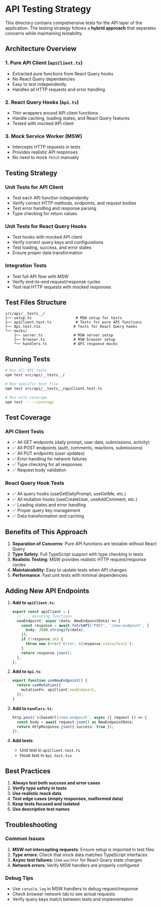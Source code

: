 # API Testing Strategy

This directory contains comprehensive tests for the API layer of the application. The testing strategy follows a **hybrid approach** that separates concerns while maintaining testability.

## Architecture Overview

### 1. **Pure API Client** (`apiClient.ts`)

- Extracted pure functions from React Query hooks
- No React Query dependencies
- Easy to test independently
- Handles all HTTP requests and error handling

### 2. **React Query Hooks** (`Api.ts`)

- Thin wrappers around API client functions
- Handle caching, loading states, and React Query features
- Tested with mocked API client

### 3. **Mock Service Worker (MSW)**

- Intercepts HTTP requests in tests
- Provides realistic API responses
- No need to mock `fetch` manually

## Testing Strategy

### **Unit Tests for API Client**

- Test each API function independently
- Verify correct HTTP methods, endpoints, and request bodies
- Test error handling and response parsing
- Type checking for return values

### **Unit Tests for React Query Hooks**

- Test hooks with mocked API client
- Verify correct query keys and configurations
- Test loading, success, and error states
- Ensure proper data transformation

### **Integration Tests**

- Test full API flow with MSW
- Verify end-to-end request/response cycles
- Test real HTTP requests with mocked responses

## Test Files Structure

```
src/api/__tests__/
├── setup.ts                    # MSW setup for tests
├── apiClient.test.ts           # Tests for pure API functions
├── Api.test.tsx               # Tests for React Query hooks
└── mocks/
    ├── server.ts              # MSW server setup
    ├── browser.ts             # MSW browser setup
    └── handlers.ts            # API response mocks
```

## Running Tests

```bash
# Run all API tests
npm test src/api/__tests__/

# Run specific test file
npm test src/api/__tests__/apiClient.test.ts

# Run with coverage
npm test -- --coverage
```

## Test Coverage

### API Client Tests

- ✅ All GET endpoints (daily prompt, user data, submissions, activity)
- ✅ All POST endpoints (auth, comments, reactions, submissions)
- ✅ All PUT endpoints (user updates)
- ✅ Error handling for network failures
- ✅ Type checking for all responses
- ✅ Request body validation

### React Query Hook Tests

- ✅ All query hooks (useGetDailyPrompt, useGetMe, etc.)
- ✅ All mutation hooks (useCreateUser, useAddComment, etc.)
- ✅ Loading states and error handling
- ✅ Proper query key management
- ✅ Data transformation and caching

## Benefits of This Approach

1. **Separation of Concerns**: Pure API functions are testable without React Query
2. **Type Safety**: Full TypeScript support with type checking in tests
3. **Realistic Testing**: MSW provides realistic HTTP request/response cycles
4. **Maintainability**: Easy to update tests when API changes
5. **Performance**: Fast unit tests with minimal dependencies

## Adding New API Endpoints

1. **Add to `apiClient.ts`**:

   ```typescript
   export const apiClient = {
     // ... existing functions
     newEndpoint: async (data: NewEndpointData) => {
       const response = await fetchAPI('POST', '/new-endpoint', {
         body: JSON.stringify(data),
       });
       if (!response.ok) {
         throw new Error(`Error: ${response.statusText}`);
       }
       return response.json();
     },
   };
   ```

2. **Add to `Api.ts`**:

   ```typescript
   export function useNewEndpoint() {
     return useMutation({
       mutationFn: apiClient.newEndpoint,
     });
   }
   ```

3. **Add to `handlers.ts`**:

   ```typescript
   http.post(`${baseUrl}/new-endpoint`, async ({ request }) => {
     const body = await request.json() as NewEndpointData;
     return HttpResponse.json({ success: true });
   }),
   ```

4. **Add tests**:
   - Unit test in `apiClient.test.ts`
   - Hook test in `Api.test.tsx`

## Best Practices

1. **Always test both success and error cases**
2. **Verify type safety in tests**
3. **Use realistic mock data**
4. **Test edge cases (empty responses, malformed data)**
5. **Keep tests focused and isolated**
6. **Use descriptive test names**

## Troubleshooting

### Common Issues

1. **MSW not intercepting requests**: Ensure setup is imported in test files
2. **Type errors**: Check that mock data matches TypeScript interfaces
3. **Async test failures**: Use `waitFor` for React Query state changes
4. **Network errors**: Verify MSW handlers are properly configured

### Debug Tips

- Use `console.log` in MSW handlers to debug request/response
- Check browser network tab to see actual requests
- Verify query keys match between tests and implementation
